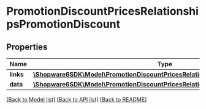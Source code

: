 # PromotionDiscountPricesRelationshipsPromotionDiscount

## Properties
Name | Type | Description | Notes
------------ | ------------- | ------------- | -------------
**links** | [**\Shopware6SDK\Model\PromotionDiscountPricesRelationshipsPromotionDiscountLinks**](PromotionDiscountPricesRelationshipsPromotionDiscountLinks.md) |  | [optional] 
**data** | [**\Shopware6SDK\Model\PromotionDiscountPricesRelationshipsPromotionDiscountData**](PromotionDiscountPricesRelationshipsPromotionDiscountData.md) |  | [optional] 

[[Back to Model list]](../../README.md#documentation-for-models) [[Back to API list]](../../README.md#documentation-for-api-endpoints) [[Back to README]](../../README.md)

